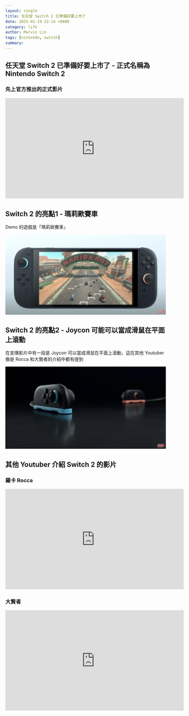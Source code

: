 ```yaml
---
layout: single
title: 任天堂 Switch 2 已準備好要上市了
date: 2025-01-19 22:14 +0800
category: life
author: Marvin Lin
tags: [nintendo, switch]
summary: 
---
```


## 任天堂 Switch 2 已準備好要上市了 - 正式名稱為 Nintendo Switch 2

### 先上官方推出的正式影片

<iframe width="560" height="315" src="https://www.youtube.com/embed/MlH3EWPhX48?si=IUpP4Zcq-e-cwmUs" title="YouTube video player" frameborder="0" allow="accelerometer; autoplay; clipboard-write; encrypted-media; gyroscope; picture-in-picture; web-share" referrerpolicy="strict-origin-when-cross-origin" allowfullscreen></iframe>

## Switch 2 的亮點1 - 瑪莉歐賽車

Demo 的遊戲是「瑪莉歐賽車」

![mario kart in nintendo switch 2](/assets/life/nintendo-switch2/mario-kart.jpeg)

## Switch 2 的亮點2 - Joycon 可能可以當成滑鼠在平面上滾動
在宣傳影片中有一段是 Joycon 可以當成滑鼠在平面上滾動，這在其他 Youtuber 像是 Rocca 和大賢者的介紹中都有提到

![joycon as mouse](/assets/life/nintendo-switch2/joycon-as-mouse.jpeg)


## 其他 Youtuber 介紹 Switch 2 的影片

### 羅卡 Rocca

<iframe width="560" height="315" src="https://www.youtube.com/embed/4Sj_nSaOD-Y?si=44eiTqLbLAWlEEAY" title="YouTube video player" frameborder="0" allow="accelerometer; autoplay; clipboard-write; encrypted-media; gyroscope; picture-in-picture; web-share" referrerpolicy="strict-origin-when-cross-origin" allowfullscreen></iframe>

### 大賢者

<iframe width="560" height="315" src="https://www.youtube.com/embed/GFfdOq9iptM?si=octI4Th6kYbN3Jbt&amp;start=110" title="YouTube video player" frameborder="0" allow="accelerometer; autoplay; clipboard-write; encrypted-media; gyroscope; picture-in-picture; web-share" referrerpolicy="strict-origin-when-cross-origin" allowfullscreen></iframe>